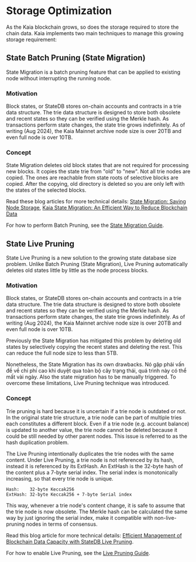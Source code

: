 # Storage Optimization

As the Kaia blockchain grows, so does the storage required to store the chain data. Kaia implements two main techniques to manage this growing storage requirement:

## State Batch Pruning (State Migration)

State Migration is a batch pruning feature that can be applied to existing node without interrupting the running node.

### Motivation

Block states, or StateDB stores on-chain accounts and contracts in a trie data structure. The trie data structure is designed to store both obsolete and recent states so they can be verified using the Merkle hash. As transactions perform state changes, the state trie grows indefinitely. As of writing (Aug 2024), the Kaia Mainnet archive node size is over 20TB and even full node is over 10TB.

### Concept

State Migration deletes old block states that are not required for processing new blocks. It copies the state trie from "old" to "new". Not all trie nodes are copied. The ones are reachable from state roots of selective blocks are copied. After the copying, old directory is deleted so you are only left with the states of the selected blocks.

Read these blog articles for more technical details:
[State Migration: Saving Node Storage](https://medium.com/klaytn/klaytn-v1-5-0-state-migration-saving-node-storage-1358d87e4a7a),
[Kaia State Migration: An Efficient Way to Reduce Blockchain Data](https://medium.com/klaytn/klaytn-state-migration-an-efficient-way-to-reduce-blockchain-data-6615a3b36523)

For how to perform Batch Pruning, see the [State Migration Guide](../../misc/operation/node-pruning.md#how-to-perform-batch-pruning).

## State Live Pruning

State Live Pruning is a new solution to the growing state database size problem. Unlike Batch Pruning (State Migration), Live Pruning automatically deletes old states little by little as the node process blocks.

### Motivation

Block states, or StateDB stores on-chain accounts and contracts in a trie data structure. The trie data structure is designed to store both obsolete and recent states so they can be verified using the Merkle hash. As transactions perform state changes, the state trie grows indefinitely. As of writing (Aug 2024), the Kaia Mainnet archive node size is over 20TB and even full node is over 10TB.

Previously the State Migration has mitigated this problem by deleting old states by selectively copying the recent states and deleting the rest. This can reduce the full node size to less than 5TB.

Nonetheless, the State Migration has its own drawbacks. Nó gặp phải vấn đề về chi phí cao khi duyệt qua toàn bộ cây trạng thái, quá trình này có thể mất vài ngày. Also the state migration has to be manually triggered. To overcome these limitations, Live Pruning technique was introduced.

### Concept

Trie pruning is hard because it is uncertain if a trie node is outdated or not. In the original state trie structure, a trie node can be part of multiple tries each constitutes a different block. Even if a trie node (e.g. account balance) is updated to another value, the trie node cannot be deleted because it could be still needed by other parent nodes. This issue is referred to as the hash duplication problem.

The Live Pruning intentionally duplicates the trie nodes with the same content. Under Live Pruning, a trie node is not referenced by its hash, instead it is referenced by its ExtHash. An ExtHash is the 32-byte hash of the content plus a 7-byte serial index. The serial index is monotonically increasing, so that every trie node is unique.

```
Hash:    32-byte Keccak256
ExtHash: 32-byte Keccak256 + 7-byte Serial index
```

This way, whenever a trie node's content change, it is safe to assume that the trie node is now obsolete. The Merkle hash can be calculated the same way by just ignoring the serial index, make it compatible with non-live-pruning nodes in terms of consensus.

Read this blog article for more technical details: [Efficient Management of Blockchain Data Capacity with StateDB Live Pruning](https://medium.com/klaytn/strong-efficient-management-of-blockchain-data-capacity-with-statedb-live-pruning-strong-6aaa09b05f91).

For how to enable Live Pruning, see the [Live Pruning Guide](../../misc/operation/node-pruning.md#how-to-perform-live-pruning).